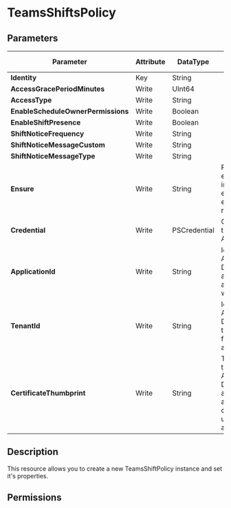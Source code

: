 ﻿# TeamsShiftsPolicy

## Parameters

| Parameter | Attribute | DataType | Description | Allowed Values |
| --- | --- | --- | --- | --- |
| **Identity** | Key | String | | |
| **AccessGracePeriodMinutes** | Write | UInt64 | | |
| **AccessType** | Write | String | | |
| **EnableScheduleOwnerPermissions** | Write | Boolean | | |
| **EnableShiftPresence** | Write | Boolean | | |
| **ShiftNoticeFrequency** | Write | String | | |
| **ShiftNoticeMessageCustom** | Write | String | | |
| **ShiftNoticeMessageType** | Write | String | | |
| **Ensure** | Write | String | Present ensures the instance exists, absent ensures it is removed. | `Present`, `Absent` |
| **Credential** | Write | PSCredential | Credentials of the workload's Admin | |
| **ApplicationId** | Write | String | Id of the Azure Active Directory application to authenticate with. | |
| **TenantId** | Write | String | Id of the Azure Active Directory tenant used for authentication. | |
| **CertificateThumbprint** | Write | String | Thumbprint of the Azure Active Directory application's authentication certificate to use for authentication. | |


## Description

This resource allows you to create a new TeamsShiftPolicy instance and set it's properties.

## Permissions


